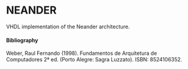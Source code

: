 # NEANDER
VHDL implementation of the Neander architecture.





#### Bibliography
Weber, Raul Fernando (1998). Fundamentos de Arquitetura de Computadores 2ª ed. (Porto Alegre: Sagra Luzzato). ISBN: 8524106352.